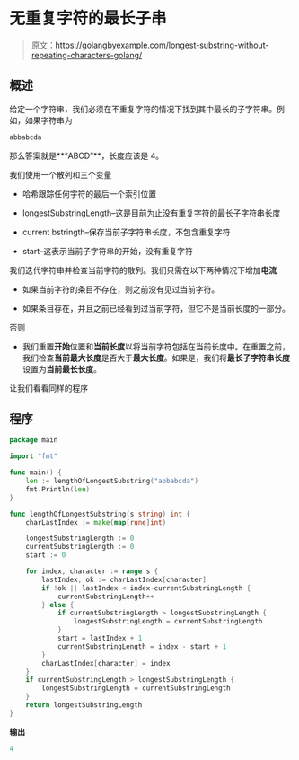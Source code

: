 # 无重复字符的最长子串

> 原文：<https://golangbyexample.com/longest-substring-without-repeating-characters-golang/>

## **概述**

给定一个字符串，我们必须在不重复字符的情况下找到其中最长的子字符串。例如，如果字符串为

```go
abbabcda
```

那么答案就是**“ABCD”**，长度应该是 4。

我们使用一个散列和三个变量

*   哈希跟踪任何字符的最后一个索引位置

*   longestSubstringLength–这是目前为止没有重复字符的最长子字符串长度

*   current bstringth–保存当前子字符串长度，不包含重复字符

*   start–这表示当前子字符串的开始，没有重复字符

我们迭代字符串并检查当前字符的散列。我们只需在以下两种情况下增加**电流**

*   如果当前字符的条目不存在，则之前没有见过当前字符。

*   如果条目存在，并且之前已经看到过当前字符，但它不是当前长度的一部分。

否则

*   我们重置**开始**位置和**当前长度**以将当前字符包括在当前长度中。在重置之前，我们检查**当前最大长度**是否大于**最大长度**。如果是，我们将**最长子字符串长度**设置为**当前最长长度**。

让我们看看同样的程序

## **程序**

```go
package main

import "fmt"

func main() {
	len := lengthOfLongestSubstring("abbabcda")
	fmt.Println(len)
}

func lengthOfLongestSubstring(s string) int {
	charLastIndex := make(map[rune]int)

	longestSubstringLength := 0
	currentSubstringLength := 0
	start := 0

	for index, character := range s {
		lastIndex, ok := charLastIndex[character]
		if !ok || lastIndex < index-currentSubstringLength {
			currentSubstringLength++
		} else {
			if currentSubstringLength > longestSubstringLength {
				longestSubstringLength = currentSubstringLength
			}
			start = lastIndex + 1
			currentSubstringLength = index - start + 1
		}
		charLastIndex[character] = index
	}
	if currentSubstringLength > longestSubstringLength {
		longestSubstringLength = currentSubstringLength
	}
	return longestSubstringLength
}
```

**输出**

```go
4
```